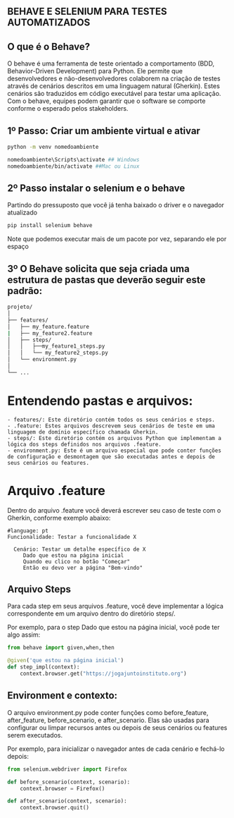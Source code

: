 ## BEHAVE E SELENIUM PARA TESTES AUTOMATIZADOS

## O que é o Behave?


O behave é uma ferramenta de teste orientado a comportamento (BDD, Behavior-Driven Development) para Python. Ele permite que desenvolvedores e não-desenvolvedores colaborem na criação de testes através de cenários descritos em uma linguagem natural (Gherkin). Estes cenários são traduzidos em código executável para testar uma aplicação. Com o behave, equipes podem garantir que o software se comporte conforme o esperado pelos stakeholders.

## 1º Passo: Criar um ambiente virtual e ativar

```bash
python -m venv nomedoambiente

nomedoambiente\Scripts\activate ## Windows
nomedoambiente/bin/activate ##Mac ou Linux
```
## 2º Passo instalar o selenium e o behave
Partindo do pressuposto que você já tenha baixado o driver e o navegador atualizado

```bash
pip install selenium behave
```
Note que podemos executar mais de um pacote por vez, separando ele por espaço 


## 3º O Behave solicita que seja criada uma estrutura de pastas que deverão seguir este padrão:
```bash
projeto/
│
├── features/
│   ├── my_feature.feature
|   ├── my_feature2.feature
│   ├── steps/
│   │   ├──my_feature1_steps.py
│   │   └── my_feature2_steps.py
│   └── environment.py
│
└── ...
```

# Entendendo pastas e arquivos:

    - features/: Este diretório contém todos os seus cenários e steps.
    - .feature: Estes arquivos descrevem seus cenários de teste em uma linguagem de domínio específico chamada Gherkin.
    - steps/: Este diretório contém os arquivos Python que implementam a lógica dos steps definidos nos arquivos .feature.
    - environment.py: Este é um arquivo especial que pode conter funções de configuração e desmontagem que são executadas antes e depois de seus cenários ou features.

# Arquivo .feature
Dentro do arquivo .feature você deverá escrever seu caso de teste com o Gherkin, conforme exemplo abaixo:

```gherkin
#language: pt
Funcionalidade: Testar a funcionalidade X

  Cenário: Testar um detalhe específico de X
     Dado que estou na página inicial
     Quando eu clico no botão "Começar"
     Então eu devo ver a página "Bem-vindo"
```
## Arquivo Steps
Para cada step em seus arquivos .feature, você deve implementar a lógica correspondente em um arquivo dentro do diretório steps/.

Por exemplo, para o step Dado que estou na página inicial, você pode ter algo assim:

```python
from behave import given,when,then

@given('que estou na página inicial')
def step_impl(context):
    context.browser.get("https://jogajuntoinstituto.org")
```


## Environment e contexto:

O arquivo environment.py pode conter funções como before_feature, after_feature, before_scenario, e after_scenario. Elas são usadas para configurar ou limpar recursos antes ou depois de seus cenários ou features serem executados.

Por exemplo, para inicializar o navegador antes de cada cenário e fechá-lo depois:

```python
from selenium.webdriver import Firefox

def before_scenario(context, scenario):
    context.browser = Firefox()

def after_scenario(context, scenario):
    context.browser.quit()


```